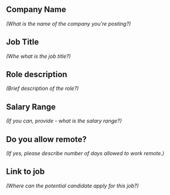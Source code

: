 ## Company Name
_(What is the name of the company you're posting?)_

## Job Title
_(Whe what is the job title?)_

## Role description
_(Brief description of the role?)_

## Salary Range
_(If you can, provide - what is the salary range?)_

## Do you allow remote?
_(If yes, please describe number of days allowed to work remote.)_

## Link to job
_(Where can the potential candidate apply for this job?)_

